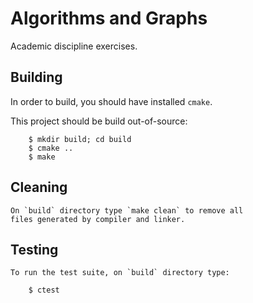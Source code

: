 Algorithms and Graphs
=====================

Academic discipline exercises.

Building
--------

In order to build, you should have installed `cmake`.

This project should be build out-of-source:

```
	$ mkdir build; cd build
	$ cmake ..
	$ make
```

Cleaning
--------

	On `build` directory type `make clean` to remove all
	files generated by compiler and linker.

Testing
-------

	To run the test suite, on `build` directory type:
```
	$ ctest
```


